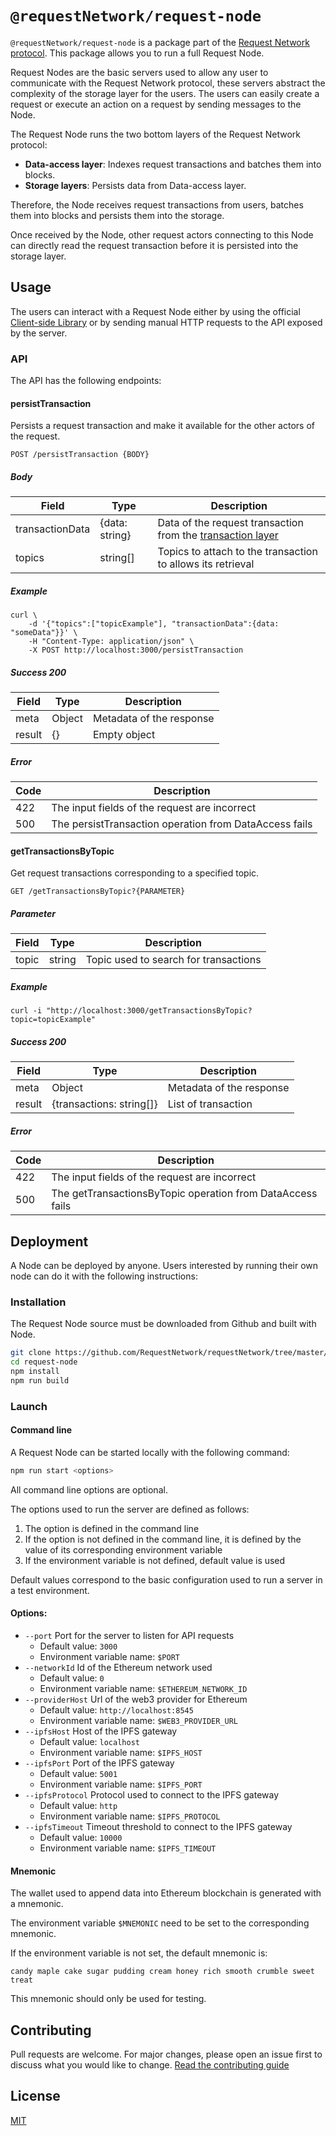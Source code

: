 # `@requestNetwork/request-node`

`@requestNetwork/request-node` is a package part of the [Request Network protocol](https://github.com/RequestNetwork/requestNetwork).
This package allows you to run a full Request Node. 

Request Nodes are the basic servers used to allow any user to communicate with the Request Network protocol, these servers abstract the complexity of the storage layer for the users. The users can easily create a request or execute an action on a request by sending messages to the Node.


The Request Node runs the two bottom layers of the Request Network protocol:

- **Data-access layer**: Indexes request transactions and batches them into blocks.
- **Storage layers**: Persists data from Data-access layer.

Therefore, the Node receives request transactions from users, batches them into blocks and persists them into the storage.

Once received by the Node, other request actors connecting to this Node can directly read the request transaction before it is persisted into the storage layer.

## Usage

The users can interact with a Request Node either by using the official [Client-side Library](https://github.com/RequestNetwork/requestNetwork/tree/master/packages/client-side) or by sending manual HTTP requests to the API exposed by the server.

### API

The API has the following endpoints:

#### persistTransaction

Persists a request transaction and make it available for the other actors of the request.

```
POST /persistTransaction {BODY}
```

##### Body

| Field           | Type   | Description                                                 |
|-----------------|--------|-------------------------------------------------------------|
| transactionData | {data: string} | Data of the request transaction from the [transaction layer](https://github.com/RequestNetwork/requestNetwork/tree/master/packages/transaction-manager)  |
| topics          | string[] | Topics to attach to the transaction to allows its retrieval |
 
##### Example

```
curl \
	-d '{"topics":["topicExample"], "transactionData":{data: "someData"}}' \
	-H "Content-Type: application/json" \
	-X POST http://localhost:3000/persistTransaction
```

##### Success 200

| Field  | Type                     | Description              |
|--------|--------------------------|--------------------------|
| meta   | Object                   | Metadata of the response |
| result | {} | Empty object      |

##### Error

| Code | Description                                            |
|------|--------------------------------------------------------|
| 422  | The input fields of the request are incorrect          |
| 500  | The persistTransaction operation from DataAccess fails |

#### getTransactionsByTopic

Get request transactions corresponding to a specified topic.

```
GET /getTransactionsByTopic?{PARAMETER}
```

##### Parameter

| Field | Type   | Description                           |
|-------|--------|---------------------------------------|
| topic | string | Topic used to search for transactions |

##### Example

```
curl -i "http://localhost:3000/getTransactionsByTopic?topic=topicExample"
```

##### Success 200

| Field  | Type                     | Description              |
|--------|--------------------------|--------------------------|
| meta   | Object                   | Metadata of the response |
| result | {transactions: string[]} | List of transaction      |

##### Error

| Code | Description                                                |
|------|------------------------------------------------------------|
| 422  | The input fields of the request are incorrect              |
| 500  | The getTransactionsByTopic operation from DataAccess fails |

## Deployment

A Node can be deployed by anyone. Users interested by running their own node can do it with the following instructions:

### Installation

The Request Node source must be downloaded from Github and built with Node.

```bash
git clone https://github.com/RequestNetwork/requestNetwork/tree/master/packages/request-node/request-node.git
cd request-node
npm install
npm run build
```

### Launch

#### Command line

A Request Node can be started locally with the following command:

```bash
npm run start <options>
```

All command line options are optional.

The options used to run the server are defined as follows:

1. The option is defined in the command line
2. If the option is not defined in the command line, it is defined by the value of its corresponding environment variable
3. If the environment variable is not defined, default value is used

Default values correspond to the basic configuration used to run a server in a test environment.

#### Options:

- `--port` Port for the server to listen for API requests
	- Default value: `3000`
	- Environment variable name: `$PORT`
- `--networkId` Id of the Ethereum network used
	- Default value: `0`
	- Environment variable name: `$ETHEREUM_NETWORK_ID`
- `--providerHost` Url of the web3 provider for Ethereum
	- Default value: `http://localhost:8545`
	- Environment variable name: `$WEB3_PROVIDER_URL`
- `--ipfsHost` Host of the IPFS gateway
	- Default value: `localhost`
	- Environment variable name: `$IPFS_HOST`
- `--ipfsPort` Port of the IPFS gateway
	- Default value: `5001`
	- Environment variable name: `$IPFS_PORT`
- `--ipfsProtocol` Protocol used to connect to the IPFS gateway
	- Default value: `http`
	- Environment variable name: `$IPFS_PROTOCOL`
- `--ipfsTimeout` Timeout threshold to connect to the IPFS gateway
	- Default value: `10000 `
	- Environment variable name: `$IPFS_TIMEOUT`

#### Mnemonic

The wallet used to append data into Ethereum blockchain is generated with a mnemonic.

The environment variable `$MNEMONIC` need to be set to the corresponding mnemonic.

If the environment variable is not set, the default mnemonic is:

```
candy maple cake sugar pudding cream honey rich smooth crumble sweet treat
```

This mnemonic should only be used for testing.

## Contributing

Pull requests are welcome. For major changes, please open an issue first to discuss what you would like to change. 
[Read the contributing guide](https://github.com/RequestNetwork/requestNetwork/blob/master/CONTRIBUTING.md)

## License

[MIT](https://github.com/RequestNetwork/requestNetwork/blob/develop-v2/LICENSE)
